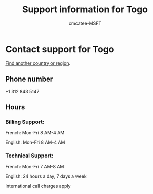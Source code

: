 ﻿---                                
title: Support information for Togo
author: cmcatee-MSFT
f1.keywords:
- NOCSH
ms.author: cmcatee
manager: mnirkhe
audience: Admin
ms.topic: reference
ms.service: o365-administration
ms.collection: Adm_Support
localization_priority: Normal
description: Learn how to contact support for your country or region.
ROBOTS: NOINDEX, NOFOLLOW
---

# Contact support for Togo

[Find another country or region](../contact-support-for-business-products.md).

## Phone number
+1 312 843 5147

## Hours
### Billing Support:

French: Mon-Fri 8 AM-4 AM

English: Mon-Fri 8 AM-4 AM

### Technical Support:

French: Mon-Fri 7 AM-8 AM

English: 24 hours a day, 7 days a week

International call charges apply